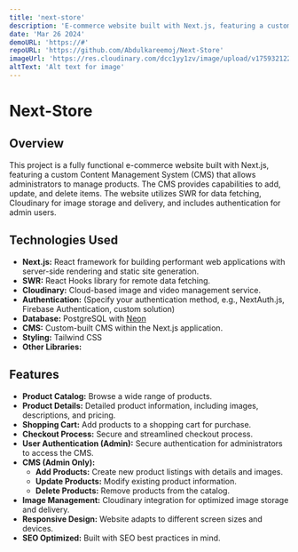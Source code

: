 ```yaml
---
title: 'next-store'
description: 'E-commerce website built with Next.js, featuring a custom Content Management System (CMS).'
date: 'Mar 26 2024'
demoURL: 'https://#'
repoURL: 'https://github.com/Abdulkareemoj/Next-Store'
imageUrl: 'https://res.cloudinary.com/dcc1yy1zv/image/upload/v1759321226/www/Screenshot_2025-09-30_at_22-17-21_q1ciwp.png'
altText: 'Alt text for image'
---
```


# Next-Store

## Overview

This project is a fully functional e-commerce website built with Next.js, featuring a custom Content Management System (CMS) that allows administrators to manage products. The CMS provides capabilities to add, update, and delete items. The website utilizes SWR for data fetching, Cloudinary for image storage and delivery, and includes authentication for admin users.

## Technologies Used

- **Next.js:** React framework for building performant web applications with server-side rendering and static site generation.
- **SWR:** React Hooks library for remote data fetching.
- **Cloudinary:** Cloud-based image and video management service.
- **Authentication:** (Specify your authentication method, e.g., NextAuth.js, Firebase Authentication, custom solution)
- **Database:** PostgreSQL with [Neon](https://Neon.tech)
- **CMS:** Custom-built CMS within the Next.js application.
- **Styling:** Tailwind CSS
- **Other Libraries:**

## Features

- **Product Catalog:** Browse a wide range of products.
- **Product Details:** Detailed product information, including images, descriptions, and pricing.
- **Shopping Cart:** Add products to a shopping cart for purchase.
- **Checkout Process:** Secure and streamlined checkout process.
- **User Authentication (Admin):** Secure authentication for administrators to access the CMS.
- **CMS (Admin Only):**
  - **Add Products:** Create new product listings with details and images.
  - **Update Products:** Modify existing product information.
  - **Delete Products:** Remove products from the catalog.
- **Image Management:** Cloudinary integration for optimized image storage and delivery.
- **Responsive Design:** Website adapts to different screen sizes and devices.
- **SEO Optimized:** Built with SEO best practices in mind.
